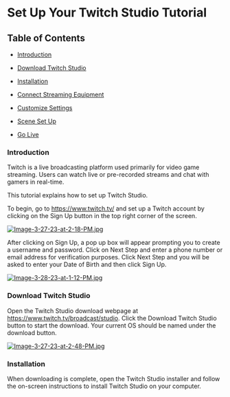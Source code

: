 # Set Up Your Twitch Studio Tutorial

## Table of Contents
 
  * [Introduction](#Introduction)
  
  * [Download Twitch Studio](#download-twitch-studio)
  
  * [Installation](#installation)

  * [Connect Streaming Equipment](#connect-streaming-equipment)

  * [Customize Settings](#customize-settings)

  * [Scene Set Up](#scene-set-up)

  * [Go Live](#go-live)


### Introduction
Twitch is a live broadcasting platform used primarily for video game streaming. Users can watch live or pre-recorded streams and chat with gamers in real-time. 

This tutorial explains how to set up Twitch Studio. 

To begin, go to https://www.twitch.tv/ and set up a Twitch account by clicking on the Sign Up button in the top right corner of the screen. 

[![Image-3-27-23-at-2-18-PM.jpg](https://i.postimg.cc/1tNSLRzx/Image-3-27-23-at-2-18-PM.jpg)](https://postimg.cc/wyHnNpJF)

After clicking on Sign Up, a pop up box will appear prompting you to create a username and password. Click on Next Step and enter a phone number or email address for verification purposes. Click Next Step and you will be asked to enter your Date of Birth and then click Sign Up. 

[![Image-3-28-23-at-1-12-PM.jpg](https://i.postimg.cc/J0XyyBV4/Image-3-28-23-at-1-12-PM.jpg)](https://postimg.cc/gLYcQj2f)

### Download Twitch Studio
Open the Twitch Studio download webpage at https://www.twitch.tv/broadcast/studio. Click the Download Twitch Studio button to start the download. Your current OS should be named under the download button. 

[![Image-3-27-23-at-2-48-PM.jpg](https://i.postimg.cc/vT0pTDXS/Image-3-27-23-at-2-48-PM.jpg)](https://postimg.cc/Cnfv6h3j)

### Installation

When downloading is complete, open the Twitch Studio installer and follow the on-screen instructions to install Twitch Studio on your computer. 
